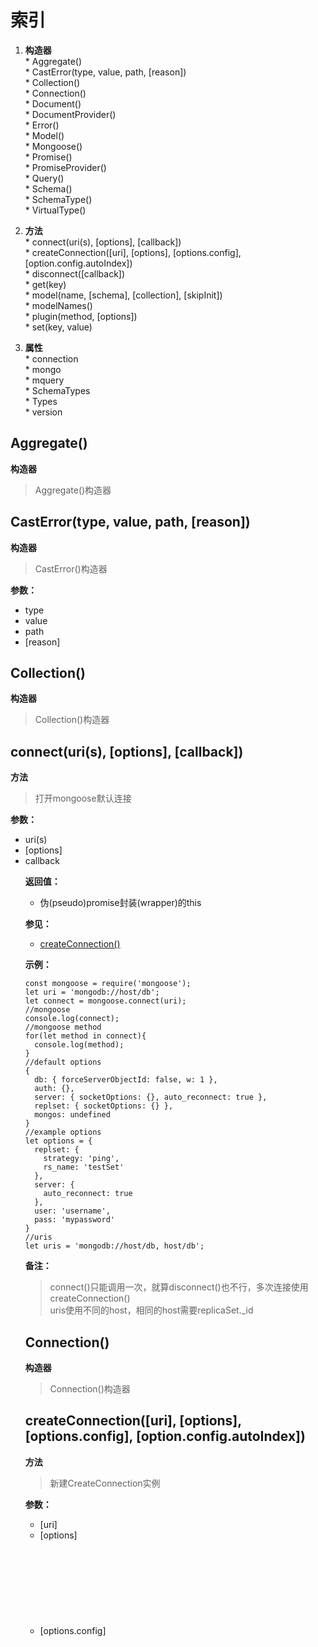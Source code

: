 # 索引  

  1. **构造器**  
    * Aggregate()  
    * CastError(type, value, path, [reason])  
    * Collection()  
    * Connection()  
    * Document()  
    * DocumentProvider()  
    * Error()  
    * Model()  
    * Mongoose()  
    * Promise()  
    * PromiseProvider()  
    * Query()  
    * Schema()  
    * SchemaType()  
    * VirtualType()  

  2. **方法**  
    * connect(uri(s), [options], [callback])  
    * createConnection([uri], [options], [options.config], [option.config.autoIndex])  
    * disconnect([callback])  
    * get(key)  
    * model(name, [schema], [collection], [skipInit])  
    * modelNames()  
    * plugin(method, [options])  
    * set(key, value)  
    
  3. **属性**  
    * connection  
    * mongo  
    * mquery  
    * SchemaTypes  
    * Types  
    * version  

## Aggregate()  
  **构造器**  
  > Aggregate()构造器  

## CastError(type, value, path, [reason])  
  **构造器**  
  > CastError()构造器  

  **参数：**  
  * type <String>  
  * value <Any>  
  * path <String>  
  * [reason] <Error>  

## Collection()  
  **构造器**  
  > Collection()构造器  

## connect(uri(s), [options], [callback])  
  **方法**  
  > 打开mongoose默认连接  

  **参数：**  
  * uri(s) <String>  
  * [options] <Object>  
  * callback <Function>  
  
  **返回值：**  
  * 伪(pseudo)promise封装(wrapper)的this  

  **参见：**  
  * [createConnection()]()  

  **示例：**  
  ```
  const mongoose = require('mongoose');
  let uri = 'mongodb://host/db';
  let connect = mongoose.connect(uri);
  //mongoose
  console.log(connect);
  //mongoose method
  for(let method in connect){
    console.log(method);
  }
  //default options
  {
    db: { forceServerObjectId: false, w: 1 },
    auth: {},
    server: { socketOptions: {}, auto_reconnect: true },
    replset: { socketOptions: {} },
    mongos: undefined
  }
  //example options
  let options = {
    replset: {
      strategy: 'ping',
      rs_name: 'testSet'
    },
    server: {
      auto_reconnect: true
    },
    user: 'username',
    pass: 'mypassword'
  }
  //uris
  let uris = 'mongodb://host/db, host/db';
  ```

  **备注：**  
  > connect()只能调用一次，就算disconnect()也不行，多次连接使用createConnection()  
  > uris使用不同的host，相同的host需要replicaSet._id  
  
## Connection()  
  **构造器**  
  > Connection()构造器  

## createConnection([uri], [options], [options.config], [option.config.autoIndex])  
  **方法**  
  > 新建CreateConnection实例  

  **参数：**  
  * [uri] <String>  
  * [options] <Object>  
  * [options.config] <Object>  
  * [option.config.autoIndex] <Boolean>  
  
  **返回值：**  
  * Connection 对象  

  **示例：**  
  ```
  //uri
  mongoose.createConnection('mongodb://user:pass@localhost:port/database');
  //host+db+port
  mongoose.createConnection('localhost', 'database', port);
  //options auth
  let options = {
    server: {
      auto_reconnect: false
    },
    user: 'username',
    pass: 'mypassword'
  }
  mongoose.createConnection('localhost', 'database', port, options);
  ```

## disconnect([callback])  
  **方法**  
  > 关闭所有连接  

  **参数：**  
  * [callback] <Function>  

  **返回值：**  
  * 伪(pseudo)promise封装(wrapper)的this  

## Document()  
  **构造器**  
  > Document()构造器  

## DocumentProvider()  
  **构造器**  
  > DocumentProvider()构造器  

## Error()  
  **构造器**  
  > Error()构造器  

## get(key)  
  **方法**  
  > 返回mongoose options  

  **参数：**  
  * key <String>  

## model(name, [schema], [collection], [skipInit])  
  **方法**  
  > 定义model  

  **参数：**  
  * name <String>  
  * [schema] <Schema>  
  * [collection] <String>  
  * [skipInit] <Boolean>  
  
  **示例：**  
  ```
  //model
  mongoose.model('user', new Schema({ name: String }));
  //createConnection+model
  let conn = mongoose.createConnection(uri);
  let user = conn.model('user');
  ```

  **备注：**  
  * 不指定collection，name转换为复数当作集合名  
  * 可以使用schema.set('user')指定集合名  
  
## Model()  
  **构造器**  
  > Model()构造器  

## modelNames()  
  **方法**  
  > 返回所有model名称  

  **返回值：**  
  * <Array>  

  **备注：**  
  * 不能返回connection.model()定义的model  

## Mongoose()  
  **构造器**  
  > Mongoose()构造器  

## plugin(method, [options])  
  **方法**  
  > 给所有schema添加plugin  

  **参数：**  
  * method <Function>  
  * [options] <Object>  

  **返回值：**  
  * <Mongoose> this  

## Promise()  
  **构造器**  
  > Promise()构造器  

## PromiseProvider()  
  **构造器**  
  > mongoose promise存储层？？？  

## Query()  
  **构造器**  
  > Query()构造器  

## Schema()  
  **构造器**  
  > Schema()构造器  

## SchemaType()  
  **构造器**  
  > SchemaType()构造器  

## set(key, value)  
  **方法**  
  > 设置mongoose options  

  **参数：**  
  * key <String>  
  * value <String | Boolean | Function>  

  **示例：**  
  ```
  mongoose.set('debug', true);
  mongoose.set('debug', function(collectionName, methodName, arg1, arg2...) {});
  ```

## VirtualType()  
  **构造器**  
  > VirtualType()构造器  

## connection  
  **属性**  
  > mongoose default connection  

  **返回值：**  
  * <Connection>  

  **示例：**  
  ```
  const mongoose = require('mongoose');
  mongoose.connect(uri);
  mongoose.connection.on('error', callback);
  ```

## mongo  
  **属性**  
  > mongoose使用的node-mongodb-native driver  

## mquery  
  **属性**  
  > mongoose使用的mquery builder  

## SchemaTypes  
  **属性**  
  > mongoose schema types  

  **值域：**  
  * <String>  
  * <Number>  
  * <Boolean | Bool>  
  * <Buffer>  
  * <Date>  
  * <Array>  
  * <ObjectId | Oid>  
  * <Mixed | Object>  
  * <DocumentArray>  
  * <Embedded>  

## Types  
  **属性**  
  > mongoose types  

  **值域：**  
  * <ObjectId>  
  * <Buffer>  
  * <SubDocument>  
  * <Array>  
  * <Document>  
  * <DocumentArray>  

## version  
  **属性**  
  > mongoose版本  
